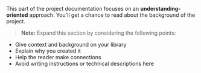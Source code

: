 This part of the project documentation focuses on an
**understanding-oriented** approach. You'll get a
chance to read about the background of the project.

> **Note:** Expand this section by considering the
> following points:

- Give context and background on your library
- Explain why you created it
- Help the reader make connections
- Avoid writing instructions or technical descriptions
    here